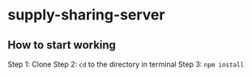 # supply-sharing-server

## How to start working
Step 1: Clone
Step 2: `cd` to the directory in terminal
Step 3: `npm install`
